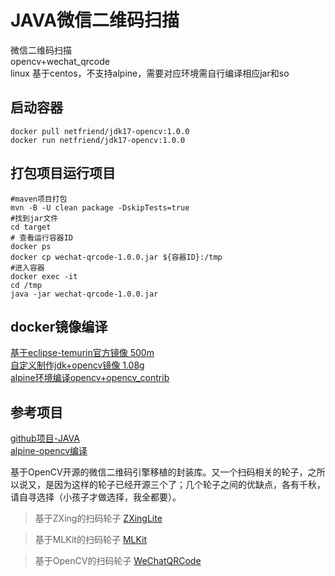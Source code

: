 # JAVA微信二维码扫描
微信二维码扫描  
opencv+wechat_qrcode  
linux 基于centos，不支持alpine，需要对应环境需自行编译相应jar和so
## 启动容器
````
docker pull netfriend/jdk17-opencv:1.0.0
docker run netfriend/jdk17-opencv:1.0.0
````
## 打包项目运行项目
```
#maven项目打包
mvn -B -U clean package -DskipTests=true
#找到jar文件
cd target
# 查看运行容器ID
docker ps 
docker cp wechat-qrcode-1.0.0.jar ${容器ID}:/tmp
#进入容器
docker exec -it 
cd /tmp
java -jar wechat-qrcode-1.0.0.jar
```
## docker镜像编译
[基于eclipse-temurin官方镜像 500m](./docker_eclipse-temurin.md)  
[自定义制作jdk+opencv镜像 1.08g](docker_custom.md)  
[alpine环境编译opencv+opencv_contrib](docker_alpine.md)

## 参考项目
[github项目-JAVA](https://github.com/jenly1314/WeChatQRCode.git)  
[alpine-opencv编译](https://www.naah69.com/post/2021-06-09-alpine-opencv/)

基于OpenCV开源的微信二维码引擎移植的封装库。又一个扫码相关的轮子，之所以说又，是因为这样的轮子已经开源三个了；几个轮子之间的优缺点，各有千秋，请自寻选择（小孩子才做选择，我全都要）。
> 基于ZXing的扫码轮子  [ZXingLite](https://github.com/jenly1314/ZXingLite)

> 基于MLKit的扫码轮子  [MLKit](https://github.com/jenly1314/MLKit)

> 基于OpenCV的扫码轮子 [WeChatQRCode](https://github.com/jenly1314/WeChatQRCode)